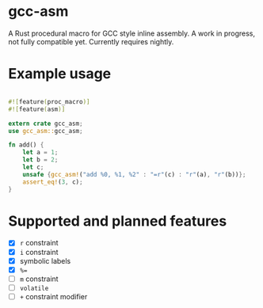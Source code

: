# gcc-asm
A Rust procedural macro for GCC style inline assembly. A work in progress, not fully compatible yet. Currently requires nightly.

# Example usage
```rust

#![feature(proc_macro)]
#![feature(asm)]

extern crate gcc_asm;
use gcc_asm::gcc_asm;

fn add() {
    let a = 1;
    let b = 2;
    let c;
    unsafe {gcc_asm!("add %0, %1, %2" : "=r"(c) : "r"(a), "r"(b))};
    assert_eq!(3, c);
}
```

# Supported and planned features
- [x] `r` constraint
- [x] `i` constraint
- [x] symbolic labels
- [x] `%=`
- [ ] `m` constraint
- [ ] `volatile`
- [ ] `+` constraint modifier
